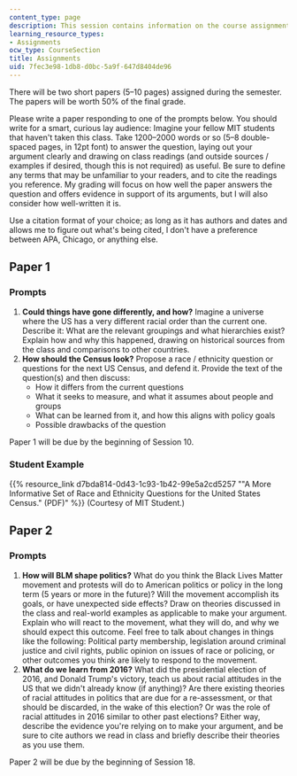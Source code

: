 ```yaml
---
content_type: page
description: This session contains information on the course assignments.
learning_resource_types:
- Assignments
ocw_type: CourseSection
title: Assignments
uid: 7fec3e98-1db8-d0bc-5a9f-647d8404de96
---
```


There will be two short papers (5–10 pages) assigned during the semester. The papers will be worth 50% of the final grade.

Please write a paper responding to one of the prompts below. You should write for a smart, curious lay audience: Imagine your fellow MIT students that haven't taken this class. Take 1200–2000 words or so (5–8 double-spaced pages, in 12pt font) to answer the question, laying out your argument clearly and drawing on class readings (and outside sources / examples if desired, though this is not required) as useful. Be sure to define any terms that may be unfamiliar to your readers, and to cite the readings you reference. My grading will focus on how well the paper answers the question and offers evidence in support of its arguments, but I will also consider how well-written it is.

Use a citation format of your choice; as long as it has authors and dates and allows me to figure out what's being cited, I don't have a preference between APA, Chicago, or anything else.

Paper 1
-------

### Prompts

1.  **Could things have gone differently, and how?** Imagine a universe where the US has a very different racial order than the current one. Describe it: What are the relevant groupings and what hierarchies exist? Explain how and why this happened, drawing on historical sources from the class and comparisons to other countries.
2.  **How should the Census look?** Propose a race / ethnicity question or questions for the next US Census, and defend it. Provide the text of the question(s) and then discuss:
    *   How it differs from the current questions
    *   What it seeks to measure, and what it assumes about people and groups
    *   What can be learned from it, and how this aligns with policy goals
    *   Possible drawbacks of the question

Paper 1 will be due by the beginning of Session 10.

### Student Example

{{% resource_link d7bda814-0d43-1c93-1b42-99e5a2cd5257 "\"A More Informative Set of Race and Ethnicity Questions for the United States Census.\" (PDF)" %}} (Courtesy of MIT Student.)

Paper 2
-------

### Prompts

1.  **How will BLM shape politics?** What do you think the Black Lives Matter movement and protests will do to American politics or policy in the long term (5 years or more in the future)? Will the movement accomplish its goals, or have unexpected side effects? Draw on theories discussed in the class and real-world examples as applicable to make your argument. Explain who will react to the movement, what they will do, and why we should expect this outcome. Feel free to talk about changes in things like the following: Political party membership, legislation around criminal justice and civil rights, public opinion on issues of race or policing, or other outcomes you think are likely to respond to the movement.
2.  **What do we learn from 2016?** What did the presidential election of 2016, and Donald Trump's victory, teach us about racial attitudes in the US that we didn't already know (if anything)? Are there existing theories of racial attitudes in politics that are due for a re-assessment, or that should be discarded, in the wake of this election? Or was the role of racial attitudes in 2016 similar to other past elections? Either way, describe the evidence you're relying on to make your argument, and be sure to cite authors we read in class and briefly describe their theories as you use them.

Paper 2 will be due by the beginning of Session 18.